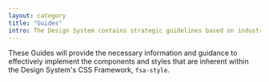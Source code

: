 ```yaml
---
layout: category
title: "Guides"
intro: The Design System contains strategic guidelines based on industry best practices and concepts inspired by the US Digital Service's <a href="https://designsystem.digital.gov/">US Web Design System</a>.
---
```


These Guides will provide the necessary information and guidance to effectively implement the components and styles that are inherent within the Design System's CSS Framework, `fsa-style`.

<!-- These Guides will provide the necessary information and guidance to utilize the Design System in the most efficient and effective way. Important topics, such as 508 Compliance, are covered as supplemental information, and the Application Guidelines provide the rules and procedures to utilize the components and styles that are inherent while implementing the `fsa-style` codebase. -->
